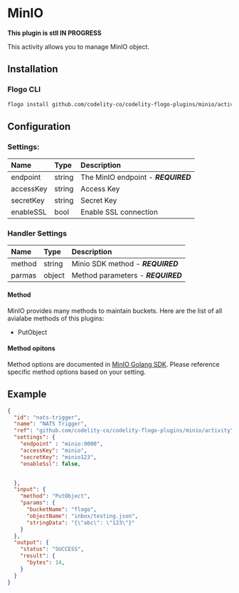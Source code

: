 <!--
title: MinIO
weight: 4705
-->
# MinIO

**This plugin is stll IN PROGRESS**

This activity allows you to manage MinIO object.

## Installation

### Flogo CLI
```bash
flogo install github.com/codelity-co/codelity-flogo-plugins/minio/activity
```

## Configuration

### Settings:
  | Name                | Type   | Description
  | :---                | :---   | :---
  | endpoint            | string | The MinIO endpoint - ***REQUIRED***
  | accessKey           | string | Access Key
  | secretKey           | string | Secret Key
  | enableSSL           | bool   | Enable SSL connection

### Handler Settings
  | Name                | Type   | Description
  | :---                | :---   | :---
  | method              | string | Minio SDK method - ***REQUIRED***
  | parmas              | object | Method parameters - ***REQUIRED***

#### Method

MinIO provides many methods to maintain buckets. Here are the list of all avialabe methods of this plugins:

* PutObject

#### Method opitons

Method options are documented in [MinIO Golang SDK](https://docs.min.io/docs/golang-client-api-reference#).  Please reference specific method options based on your setting.

## Example

```json
{
  "id": "nats-trigger",
  "name": "NATS Trigger",
  "ref": "github.com/codelity-co/codelity-flogo-plugins/minio/activity",
  "settings": {
    "endpoint" : "minio:9000",
    "accessKey": "minio",
    "secretKey": "minio123",
    "enableSsl": false,


  },
  "input": {
    "method": "PutObject",
    "params": {
      "bucketName": "flogo",
      "objectName": "inbox/testing.json",
      "stringData": "{\"abc\": \"123\"}"
    }
  },
  "output": {
    "status": "SUCCESS",
    "result": {
      "bytes": 14,
    }
  }
}
```